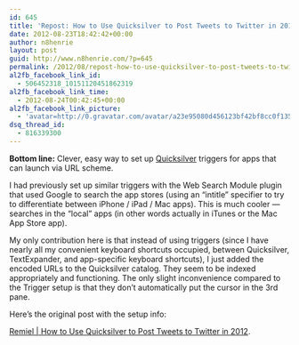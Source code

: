 ```yaml
---
id: 645
title: 'Repost: How to Use Quicksilver to Post Tweets to Twitter in 2012'
date: 2012-08-23T18:42:42+00:00
author: n8henrie
layout: post
guid: http://www.n8henrie.com/?p=645
permalink: /2012/08/repost-how-to-use-quicksilver-to-post-tweets-to-twitter-in-2012/
al2fb_facebook_link_id:
  - 506452318_10151120451862319
al2fb_facebook_link_time:
  - 2012-08-24T00:42:45+00:00
al2fb_facebook_link_picture:
  - 'avatar=http://0.gravatar.com/avatar/a23e95080d456123bf42bf8cc0f13519?s=96&amp;d=wavatar&amp;r=PG'
dsq_thread_id:
  - 816339300
---
```

**Bottom line:** Clever, easy way to set up <a title="Quicksilver" href="http://qsapp.com" target="_blank">Quicksilver</a> triggers for apps that can launch via URL scheme.
  
<!--more-->


  
I had previously set up similar triggers with the Web Search Module plugin that used Google to search the app stores (using an &#8220;intitle&#8221; specifier to try to differentiate between iPhone / iPad / Mac apps). This is much cooler &#8212; searches in the &#8220;local&#8221; apps (in other words actually in iTunes or the Mac App Store app).

My only contribution here is that instead of using triggers (since I have nearly all my convenient keyboard shortcuts occupied, between Quicksilver, TextExpander, and app-specific keyboard shortcuts), I just added the encoded URLs to the Quicksilver catalog. They seem to be indexed appropriately and functioning. The only slight inconvenience compared to the Trigger setup is that they don&#8217;t automatically put the cursor in the 3rd pane.

Here&#8217;s the original post with the setup info:
  
[Remiel | How to Use Quicksilver to Post Tweets to Twitter in 2012](http://remiel.info/post/23553313210/how-to-use-quicksilver-to-post-tweets-to-twitter-in).